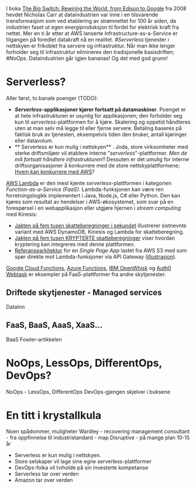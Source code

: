 I boka [The Big Switch: Rewiring the World, from Edison to Google](http://www.computerworld.com/article/2534133/infrastructure-management/q-a--nicholas-carr-on--the-big-switch--to-cloud-computing.html) fra 2008 hevdet Nicholas Carr at dataindustrien var inne i en tilsvarende transformasjom som ved etablering av strømnettet for 100 år siden, da industrien faset ut egen energiproduksjon til fordel for elektrisk kraft fra nettet. Mer en ti år etter at AWS lanserte Infrastructure-as-a-Service er tilgangen på foredlet datakraft nå en realitet. _#Serverless_ tjenester i nettskyen er frikoblet fra servere og infrastruktur. Når man ikke lenger forholder seg til infrastruktur elimineres den tradisjonelle basisdriften; _#NoOps_. Dataindustrien går igjen bananas! Og det med god grunn!

# Serverless?
Aller først, to banale poenger (TODO):
* **_Serverless_-applikasjoner kjører fortsatt på datamaskiner**. Poenget er at hele infrastrukturen er usynlig for applikasjonen; den forholder seg kun til _serverless_-plattformen for å kjøre. Skalering og oppetid håndteres uten at man selv må legge til eller fjerne servere. Betaling baseres på faktisk bruk av tjenesten, eksempelvis tiden den bruker, antall kjøringer eller datavolum. 
* ** Serverless er kun mulig i nettskyen** . Joda, store virksomheter med sterke driftsmiljøer vil etablere interne "_serverless_"-plattformer. _Men de må fortsatt håndtere infrastrukturen!!_ Dessuten er det umulig for interne driftsorganisasjoner å konkurrere med de store nettskyplattformene; [Hvem kan konkurrere med AWS](https://open.bekk.no/hvem-kan-konkurrere-med-amazon-web-services)?

[AWS Lambda](https://aws.amazon.com/lambda/) er den mest kjente _serverless_-plattformen i kategorien _Function-as-a-Service (FaaS)_. Lambda-funksjonen kan være ren forretningslogikk implementert i Java, Node.js, C# eller Python. Den kan kjøres som resultat av hendelser i AWS-økosystemet, som svar på en forespørsel i en webapplikasjon eller utgjøre hjernen i _stream computing_ med Kinesis:
* [Jakten på fem tusen skatteberegninger i sekundet](https://open.bekk.no/jakten-pa-fem-tusen-skatteberegninger-i-sekundet) illustrerer sistnevnte variant med AWS DynamoDB, Kinesis og Lambda for skatteberegning.
* [Jakten på fem tusen KRYPTERTE skatteberegninger](https://open.bekk.no/jakten-pa-5000-krypterte-skatteberegninger) viser hvordan kryptering kan integreres med denne plattformen.
* [Referansearkitektur](https://github.com/awslabs/lambda-refarch-webapp) for en _Single Page App_ lastet fra AWS S3 med som spør direkte mot Lambda-funksjoner via API Gateway ([illustrasjon](https://s3.amazonaws.com/awslambda-serverless-web-refarch/RefArch_BlogApp_Serverless.png)).  

[Google Cloud Functions](https://cloud.google.com/functions/), [Azure Functions](https://azure.microsoft.com/nb-no/services/functions/), [IBM OpenWhisk](https://developer.ibm.com/openwhisk/) og [Auth0 Webtask](https://webtask.io/) er eksempler på FaaS-plattformer fra andre skytjenester.

## Driftede skytjenester - Managed services
DataInn

## FaaS, BaaS, AaaS, XaaS...
BaaS
Fowler-artikkelen

# NoOps, LessOps, DifferentOps, DevOps?

NoOps - LessOps, DifferentOps
DevOps-gjengen skjelver i buksene

# En titt i krystallkula
Noen spådommer, muligheter
Wardley - recovering management consultant - fra oppfinnelse til industristandard - map
Disruptive - på mange plan
10-15 år
* Serverless er kun mulig i nettskyen.
* Store selskaper vil lage sine egne serverless-plattformer
* DevOps-folka vil tviholde på sin investerte kompetanse
* Serverless tar over verden
* Amazon tar over verden
